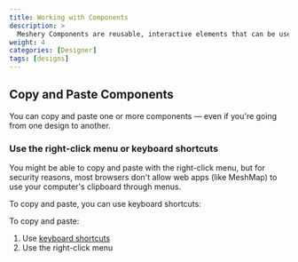 ```yaml
---
title: Working with Components
description: >
  Meshery Components are reusable, interactive elements that can be used to build your Meshery designs. Learn how to work with components.
weight: 4
categories: [Designer]
tags: [designs]
---
```


## Copy and Paste Components

You can copy and paste one or more components — even if you're going from one design to another.

### Use the right-click menu or keyboard shortcuts

You might be able to copy and paste with the right-click menu, but for security reasons, most browsers don't allow web apps (like MeshMap) to use your computer's clipboard through menus.


To copy and paste, you can use keyboard shortcuts:

To copy and paste:

1. Use [keyboard shortcuts](/meshmap/reference/keyboard-shortcuts/)
1. Use the right-click menu

<!-- Image needed -->
